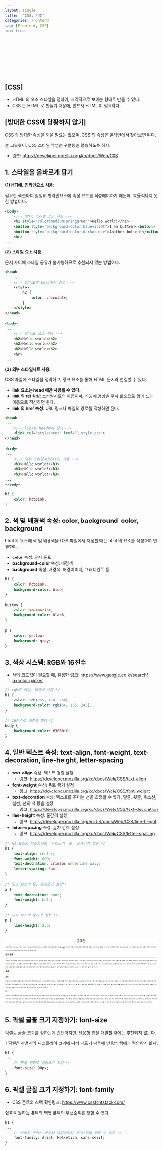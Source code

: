 ```yaml
---
layout: single
title:  "CSS: 기초"
categories: Frontend
tag: [Frontend, CSS]
toc: true 







---
```


## [CSS]

- HTML 의 요소 스타일을 정하여, 시각적으로 보이는 형태로 만들 수 있다.
- CSS 는 HTML 로 만들기 때문에, 반드시 HTML 이 필요하다.









## [방대한 CSS에 당황하지 않기]

CSS 의 방대한 속성을 외울 필요는 없으며, CSS 의 속성은 온라인에서 찾아보면 된다.

늘 그렇듯이, CSS 스타일 작업은 구글링을 활용하도록 하자.

- 링크: https://developer.mozilla.org/ko/docs/Web/CSS









## 1. 스타일을 올바르게 담기

**(1) HTML 인라인요소 사용**:

필요한 섹션마다 일일히 인라인요소에 속성 코드를 작성해야하기 때문에, 효율적이지 못한 방법이다. 

```html
<body>
    <!-- HTML 스타일 요소 사용 -->
    <h1 style="color:mediumspringgreen">Hello world!</h1>
    <button style="background-color:blueviolet">I am button!</button>
    <button style="background-color:darkorange">Another button!</button>
    <hr>
...
```





**(2) 스타일 요소 사용**:

문서 사이에 스타일 공유가 불가능하므로 추천되지 않는 방법이다.

```html
<head>
	...
    <!-- STYLE은 head에서 정의 -->
    <style>
        h2 {
            color: chocolate;
        }
    </style>
</head>

<body>
...
    <!-- STYLE 요소 사용 -->
    <h2>Hello world</h2>
    <h2>Hello world</h2>
    <h2>Hello world</h2>
    <hr>
...
```

 



**(3) 외부 스타일시트 사용**:

CSS 파일에 스타일을 정의하고, 링크 요소를 통해 HTML 문서와 연결할 수 있다.

- **link 요소는 head 에만 사용할 수 있다.**
- **link 의 rel 속성**: 스타일시트의 이름이며, 기능에 영향을 주지 않으므로 맘에 드는 이름으로 작성하면 된다.
- **link 의 href 속성**: URL 링크나 파일의 경로를 작성하면 된다.

```html
<head>
...
    <!-- link는 head에서 정의 -->
    <link rel="stylesheet" href="1.style.css">
</head>

<body>
...
    <!-- 외부 스타일시트(css) 사용 -->
    <h3>Hello world!</h3>
    <h3>Hello world!</h3>
    <h3>Hello world!</h3>
...
</body>
```

```css
h3 {
    color: hotpink;
}
```









## 2. 색 및 배경색 속성: color, background-color, background

html 의 요소에 색 및 배경색을 CSS 파일에서 지정할 때는 html 의 요소를 작성하여 연결한다.

- **color** 속성: 글자 폰트
- **background-color** 속성: 배경색
- **background** 속성: 배경색, 배경이미지, 그래디언트 등

```css
h1 {
    color: hotpink;
    background-color: blue;
}

button {
    color: aquamarine;
    background-color: black;
}

p {
    color: yellow;
    background: gray;
}
```









## 3. 색상 시스템: RGB와 16진수

- 색의 코드값이 필요할 때, 유용한 링크: https://www.google.co.kr/search?q=color+picker

```css
/* rgb로 색상, 배경색 변경 */
h1 {
    color: rgb(255, 158, 250);
    background-color: rgb(66, 135, 245);
}

/* 16진수로 배경색 변경 */
body {
    background-color: #3860ff;
}
```









## 4. 일반 텍스트 속성: text-align, font-weight, text-decoration, line-height, letter-spacing

- **text-align** 속성: 텍스트 정렬 설정
  - 링크: https://developer.mozilla.org/ko/docs/Web/CSS/text-align
- **font-weight** 속성: 폰트 굵기 설정
  - 링크: https://developer.mozilla.org/ko/docs/Web/CSS/font-weight
- **text-decoration** 속성: 텍스트를 꾸미는 선을 조정할 수 있다. 밑줄, 윗줄, 취소선, 실선, 선의 색 등을 설정
  - 링크: https://developer.mozilla.org/ko/docs/Web/CSS/text-decoration
- **line-height** 속성: 줄간격 설정
  - 링크: https://developer.mozilla.org/en-US/docs/Web/CSS/line-height
- **letter-spacing** 속성: 글자 간격 설정
  - 링크: https://developer.mozilla.org/ko/docs/Web/CSS/letter-spacing

```css
/* h1 요소의 텍스트정렬, 폰트굵기, 줄, 글자간격 설정 */
h1 {
    text-align: center;
    font-weight: 600;
    text-decoration: crimson underline wavy;
    letter-spacing: 6px;
}

/* 링크 요소의 줄, 폰트굵기 설정*/
a {
    text-decoration: none;
    font-weight: bold;
}

/* 단락 요소의 줄간격 설정 */
p {
    line-height: 2.5;
}
```

![image-20220820175140314](/assets/img/image-20220820175140314.png)









## 5. 픽셀 글꼴 크기 지정하기: font-size

픽셀로 글꼴 크기를 정하는게 간단하지만, 반응형 웹을 개발할 때에는 추천되지 않는다.

1 픽셀은 사용자의 디스플레이 크기에 따라 다르기 때문에 반응협 웹에는 적합하지 않다.

```css
h1 {
...
    /* 픽셀 단위로 글꼴크기 지정 */
    font-size: 90px;
}
```









## 6. 픽셀 글꼴 크기 지정하기: font-family

- CSS 폰트의 스택 확인링크: https://www.cssfontstack.com/

쉼표로 원하는 폰트와 백업 폰트의 우선순위를 정할 수 있다.

```css
h1 {
...
    /* 쉼표로 원하는 폰트와 백업폰트의 우선순위를 정할 수 있음 */
    font-family: Arial, Helvetica, sans-serif;
}
```
